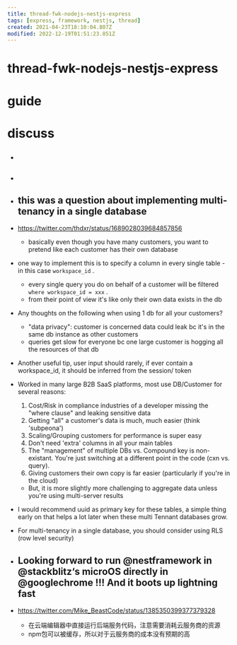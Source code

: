 ```yaml
---
title: thread-fwk-nodejs-nestjs-express
tags: [express, framework, nestjs, thread]
created: 2021-04-23T18:10:04.807Z
modified: 2022-12-19T01:51:23.851Z
---
```


# thread-fwk-nodejs-nestjs-express

# guide

# discuss
- ## 

- ## 

- ## this was a question about implementing multi-tenancy in a single database
- https://twitter.com/thdxr/status/1689028039684857856
  - basically even though you have many customers, you want to pretend like each customer has their own database
- one way to implement this is to specify a column in every single table - in this case `workspace_id` .
  - every single query you do on behalf of a customer will be filtered `where workspace_id = xxx` .
  - from their point of view it's like only their own data exists in the db

- Any thoughts on the following when using 1 db for all your customers?
  - "data privacy": customer is concerned data could leak bc it's in the same db instance as other customers
  - queries get slow for everyone bc one large customer is hogging all the resources of that db

- Another useful tip, user input should rarely, if ever contain a workspace_id, it should be inferred from the session/ token

- Worked in many large B2B SaaS platforms, most use DB/Customer for several reasons: 
  1. Cost/Risk in compliance industries of a developer missing the "where clause" and leaking sensitive data
  2. Getting "all" a customer's data is much, much easier (think 'subpeona')
  3. Scaling/Grouping customers for performance is super easy
  4. Don't need 'extra' columns in all your main tables
  5. The "management" of multiple DBs vs. Compound key is non-existant. You're just switching at a different point in the code (cxn vs. query).
  6. Giving customers their own copy is far easier (particularly if you're in the cloud)
  - But, it is more slightly more challenging to aggregate data unless you're using multi-server results

- I would recommend uuid as primary key for these tables, a simple thing early on that helps a lot later when these multi Tennant databases grow.

- For multi-tenancy in a single database, you should consider using RLS (row level security)

- ## Looking forward to run @nestframework in @stackblitz‘s microOS directly in @googlechrome !!! And it boots up lightning fast
- https://twitter.com/Mike_BeastCode/status/1385350399377379328
  - 在云端编辑器中直接运行后端服务代码，注意需要消耗云服务商的资源
  - npm包可以被缓存，所以对于云服务商的成本没有预期的高
